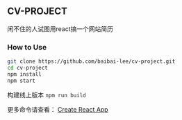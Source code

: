 ## CV-PROJECT

闲不住的人试图用react搞一个网站简历

### How to Use

```bash
git clone https://github.com/baibai-lee/cv-project.git
cd cv-project
npm install
npm start
```

构建线上版本 `npm run build` 

更多命令请查看： [Create React App](https://github.com/facebook/create-react-app)